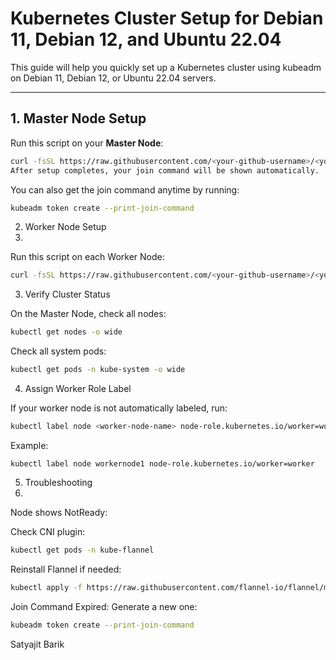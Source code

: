 # Kubernetes Cluster Setup for Debian 11, Debian 12, and Ubuntu 22.04

This guide will help you quickly set up a Kubernetes cluster using kubeadm on Debian 11, Debian 12, or Ubuntu 22.04 servers.

---

## 1. Master Node Setup

Run this script on your **Master Node**:

```bash
curl -fsSL https://raw.githubusercontent.com/<your-github-username>/<your-repo>/main/master-node.sh | bash
After setup completes, your join command will be shown automatically.
````
You can also get the join command anytime by running:
```bash
kubeadm token create --print-join-command
```

2. Worker Node Setup
3. 
Run this script on each Worker Node:

```bash
curl -fsSL https://raw.githubusercontent.com/<your-github-username>/<your-repo>/main/worker-node.sh | bash
```

3. Verify Cluster Status
   
On the Master Node, check all nodes:
```bash
kubectl get nodes -o wide
```
Check all system pods:
```bash
kubectl get pods -n kube-system -o wide
```

4. Assign Worker Role Label
   
If your worker node is not automatically labeled, run:
```bash
kubectl label node <worker-node-name> node-role.kubernetes.io/worker=worker
```
Example:
```
kubectl label node workernode1 node-role.kubernetes.io/worker=worker
```
5. Troubleshooting
6. 
Node shows NotReady:

Check CNI plugin:
```bash
kubectl get pods -n kube-flannel
```
Reinstall Flannel if needed:
```bash
kubectl apply -f https://raw.githubusercontent.com/flannel-io/flannel/master/Documentation/kube-flannel.yml
```
Join Command Expired:
Generate a new one:
```bash
kubeadm token create --print-join-command

`````

Satyajit Barik

